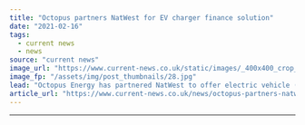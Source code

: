 ```yaml
---
title: "Octopus partners NatWest for EV charger finance solution"
date: "2021-02-16"
tags: 
  - current news
  - news
source: "current news"
image_url: "https://www.current-news.co.uk/static/images/_400x400_crop_center-center/Octopus-Natwest-charging-EV-image-Octopus.jpg"
image_fp: "/assets/img/post_thumbnails/28.jpg"
lead: "​Octopus Energy has partnered NatWest to offer electric vehicle (EV) charger financing to all of the latter’s personal, business and wealth customers."
article_url: "https://www.current-news.co.uk/news/octopus-partners-natwest-for-ev-charger-finance-solution?utm_source=rss-feeds&utm_medium=rss&utm_campaign=rss"
---
```


---
